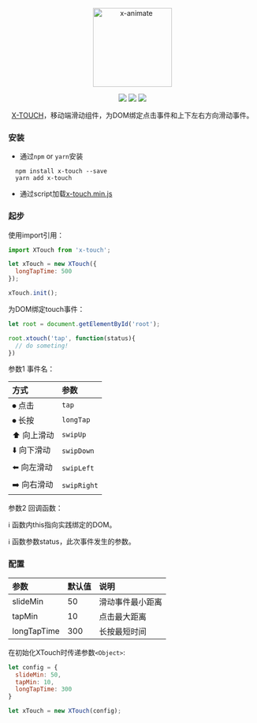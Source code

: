 <p align="center"><img width="160" src="https://ws1.sinaimg.cn/large/006tNbRwly1fx8sjg0tujj308w06xwh3.jpg" alt="x-animate"></p>

<p align="center">
  <img src="https://img.shields.io/jenkins/s/https/jenkins.qa.ubuntu.com/view/Precise/view/All%20Precise/job/precise-desktop-amd64_default.svg">
  <img src="https://img.shields.io/badge/npm-v1.2.0-blue.svg">
  <img src="https://img.shields.io/github/license/mashape/apistatus.svg">
</p>

<p align="center">
  <a href="https://github.com/codexu/x-touch">X-TOUCH</a>，移动端滑动组件，为DOM绑定点击事件和上下左右方向滑动事件。
</p>

### 安装

- 通过`npm` or `yarn`安装

```
  npm install x-touch --save
  yarn add x-touch
```

- 通过script加载[x-touch.min.js](https://raw.githubusercontent.com/codexu/x-touch/master/dist/x-touch.min.js)

### 起步

使用import引用：

``` javascript
import XTouch from 'x-touch';

let xTouch = new XTouch({
  longTapTime: 500
});

xTouch.init();
```

为DOM绑定touch事件：

``` javascript
let root = document.getElementById('root');

root.xtouch('tap', function(status){
  // do someting!
})

```

参数1 事件名：

| 方式 | 参数 |
| :- | :- |
| ⏺ 点击 | `tap` |
| ⏺ 长按 | `longTap` |
| ⬆️ 向上滑动 | `swipUp` |
| ⬇️ 向下滑动 | `swipDown` |
| ⬅️ 向左滑动 | `swipLeft` |
| ➡️ 向右滑动 | `swipRight` |

参数2 回调函数：

ℹ️ 函数内this指向实践绑定的DOM。

ℹ️ 函数参数status，此次事件发生的参数。

### 配置

| 参数 | 默认值 | 说明 |
| :- | :- | :- |
| slideMin | 50 | 滑动事件最小距离 |
| tapMin | 10 | 点击最大距离 |
| longTapTime | 300 | 长按最短时间 |

在初始化XTouch时传递参数`<Object>`:

``` javascript
let config = {
  slideMin: 50,
  tapMin: 10,
  longTapTime: 300
}

let xTouch = new XTouch(config);
```